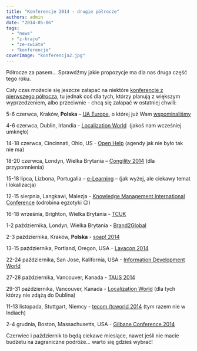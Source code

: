 ```yaml
---
title: "Konferencje 2014 - drugie półrocze"
authors: admin
date: "2014-05-06"
tags:
  - "news"
  - "z-kraju"
  - "ze-swiata"
  - "konferencje"
coverImage: "konferencja2.jpg"
---
```


Półrocze za pasem... Sprawdźmy jakie propozycje ma dla nas druga część tego
roku.

Cały czas możecie się jeszcze załapać na niektóre
[konferencje z pierwszego półrocza](http://techwriter.pl/konferencje-2014-pierwsze-polrocze/),
tu jednak coś dla tych, którzy planują z większym wyprzedzeniem, albo
przeciwnie - chcą się załapać w ostatniej chwili:

5-6 czerwca, Kraków, **Polska** – [UA Europe](http://www.uaconference.eu/), o
której już
Wam [wspominaliśmy](http://techwriter.pl/konferencja-ua-europe-w-polsce/)

4-6 czerwca, Dublin, Irlandia
- [Localization World](http://www.localizationworld.com/)  (jakoś nam wcześniej
umknęło)

14-18 czerwca, Cincinnati, Ohio, US -
[Open Help](http://www.openhelpconference.com/) (agendy jak nie było tak nie ma)

18-20 czerwca, Londyn, Wielka Brytania
– [Congility 2014](http://www.congility.com/congility-2014/) (dla przypomnienia)

15-18 lipca, Lizbona, Portugalia
– [e-Learning](http://www.elearning-conf.org/) – (jak wyżej, ale ciekawy temat i
lokalizacja)

12-15 sierpnia, Langkawi, Malezja -
[Knowledge Management International Conference](http://www.kmice.cms.net.my/kmice2014/) (odrobina
egzotyki 😉)

16-18 września, Brighton, Wielka Brytania -
[TCUK](http://technicalcommunicationuk.com/)

1-2 października, Londyn, Wielka Brytania -
[Brand2Global](http://www.brand2global.com/)

2-3 października, Kraków, **Polska** -
[soap! 2014](http://www.soapconf.com/2014-conference/)

13-15 października, Portland, Oregon, USA -
[Lavacon 2014](http://lavacon.org/2014/)

22-24 października, San Jose, Kalifornia, USA -
[Information Development World](http://informationdevelopmentworld.com/)

27-28 października, Vancouver, Kanada -
[TAUS 2014](https://www.taus.net/taus-annual-conference-2014)

29-31 października, Vancouver, Kanada -
[Localization World](http://www.localizationworld.com/) (dla tych którzy nie
zdążą do Dublina)

11-13 listopada, Stuttgart, Niemcy -
[tecom /tcworld 2014](http://conferences.tekom.de/tcworld-conference-2014/tcworld-conference-2014/)
(tym razem nie w Indiach)

2-4 grudnia, Boston, Massachusetts, USA -
[Gilbane Conference 2014](http://gilbaneconference.com/2014/)

Czerwiec i październik to będą ciekawe miesiące, nawet jeśli nie macie budżetu
na zagraniczne podróże... warto się gdzieś wybrać!
